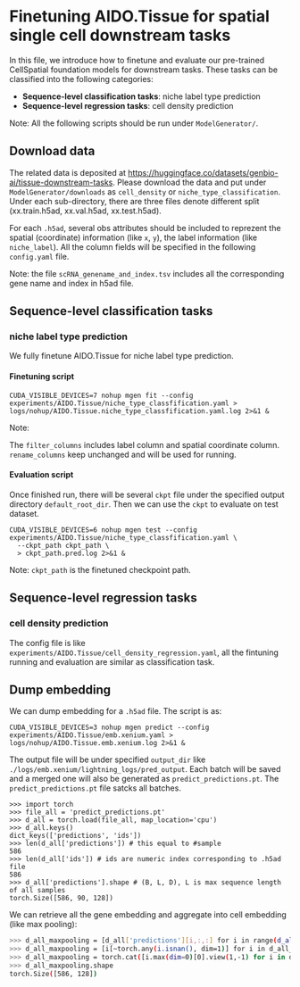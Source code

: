 # Finetuning AIDO.Tissue for spatial single cell downstream tasks
In this file, we introduce how to finetune and evaluate our pre-trained CellSpatial foundation models for downstream tasks. These tasks can be classified into the following categories:

  * **Sequence-level classification tasks**: niche label type prediction
  * **Sequence-level regression tasks**: cell density prediction

Note: All the following scripts should be run under `ModelGenerator/`.

## Download data
The related data is deposited at https://huggingface.co/datasets/genbio-ai/tissue-downstream-tasks. Please download the data and put under `ModelGenerator/downloads` as `cell_density` or `niche_type_classification`. Under each sub-directory, there are three files denote different split (xx.train.h5ad, xx.val.h5ad, xx.test.h5ad).

For each `.h5ad`, several obs attributes should be included to reprezent the spatial (coordinate) information (like `x`, `y`), the label information (like `niche_label`). All the column fields will be specified in the following `config.yaml` file.

Note: the file `scRNA_genename_and_index.tsv` includes all the corresponding gene name and index in h5ad file.

## Sequence-level classification tasks
### niche label type prediction
We fully finetune AIDO.Tissue for niche label type prediction.


#### Finetuning script
```shell
CUDA_VISIBLE_DEVICES=7 nohup mgen fit --config experiments/AIDO.Tissue/niche_type_classfification.yaml > logs/nohup/AIDO.Tissue.niche_type_classfification.yaml.log 2>&1 &
```

Note:

The `filter_columns` includes label column and spatial coordinate column. `rename_columns` keep unchanged and will be used for running.


#### Evaluation script

Once finished run, there will be several `ckpt` file under the specified output directory `default_root_dir`. Then we can use the `ckpt` to evaluate on test dataset.

```shell
CUDA_VISIBLE_DEVICES=6 nohup mgen test --config experiments/AIDO.Tissue/niche_type_classfification.yaml \
  --ckpt_path ckpt_path \
  > ckpt_path.pred.log 2>&1 &
```

Note: `ckpt_path` is the finetuned checkpoint path.


## Sequence-level regression tasks

### cell density prediction

The config file is like `experiments/AIDO.Tissue/cell_density_regression.yaml`, all the fintuning running and evaluation are similar as classification task.

## Dump embedding

We can dump embedding for a `.h5ad` file. The script is as:

```shell
CUDA_VISIBLE_DEVICES=3 nohup mgen predict --config experiments/AIDO.Tissue/emb.xenium.yaml > logs/nohup/AIDO.Tissue.emb.xenium.log 2>&1 &
```

The output file will be under specified `output_dir` like `./logs/emb.xenium/lightning_logs/pred_output`. Each batch will be saved and a merged one will also be generated as `predict_predictions.pt`. The `predict_predictions.pt` file satcks all batches.

```shell
>>> import torch
>>> file_all = 'predict_predictions.pt'
>>> d_all = torch.load(file_all, map_location='cpu')
>>> d_all.keys()
dict_keys(['predictions', 'ids'])
>>> len(d_all['predictions']) # this equal to #sample
586
>>> len(d_all['ids']) # ids are numeric index corresponding to .h5ad file
586
>>> d_all['predictions'].shape # (B, L, D), L is max sequence length of all samples
torch.Size([586, 90, 128])
```

We can retrieve all the gene embedding and aggregate into cell embedding (like max pooling):

```bash
>>> d_all_maxpooling = [d_all['predictions'][i,:,:] for i in range(d_all['predictions'].shape[0])]
>>> d_all_maxpooling = [i[~torch.any(i.isnan(), dim=1)] for i in d_all_maxpooling]
>>> d_all_maxpooling = torch.cat([i.max(dim=0)[0].view(1,-1) for i in d_all_maxpooling])
>>> d_all_maxpooling.shape
torch.Size([586, 128])
```